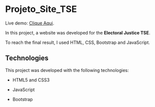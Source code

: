 # Projeto_Site_TSE

Live demo: [Clique Aqui](https://iuriaalmeida.github.io/Projeto_Site_TSE/).

In this project, a website was developed for the **Electoral Justice TSE**.

To reach the final result, I used HTML, CSS, Bootstrap and JavaScript.

## Technologies

This project was developed with the following technologies:

- HTML5 and CSS3
* JavaScript
+ Bootstrap
